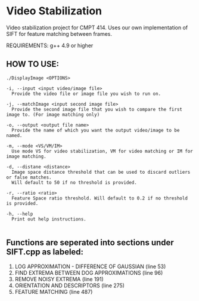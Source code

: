 Video Stabilization
===

Video stabilization project for CMPT 414. 
Uses our own implementation of SIFT for feature matching between frames.

REQUIREMENTS:
g++ 4.9 or higher


HOW TO USE:
---
```
./DisplayImage <OPTIONS>

-i, --input <input video/image file>
  Provide the video file or image file you wish to run on.
  
-j, --matchImage <input second image file>
  Provide the second image file that you wish to compare the first image to. (For image matching only)
  
-o, --output <output file name>
  Provide the name of which you want the output video/image to be named.
  
-m, --mode <VS/VM/IM>
  Use mode VS for video stabilization, VM for video matching or IM for image matching.
  
-d, --distane <distance>
  Image space distance threshold that can be used to discard outliers or false matches.
  Will default to 50 if no threshold is provided.
  
-r, --ratio <ratio>
  Feature Space ratio threshold. Will default to 0.2 if no threshold is provided.
  
-h, --help
  Print out help instructions.
  
```

Functions are seperated into sections under SIFT.cpp as labeled:
----
 
1. LOG APPROXIMATION - DIFFERENCE OF GAUSSIAN (line 53)</br>
2. FIND EXTREMA BETWEEN DOG APPROXIMATIONS (line 96)</br>
3. REMOVE NOISY EXTREMA (line 191)</br>
4. ORIENTATION AND DESCRIPTORS (line 275)</br>
5. FEATURE MATCHING (line 487)</br>


